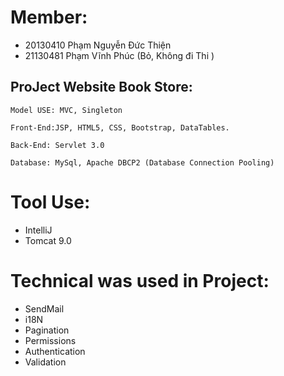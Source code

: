 # Member:

+ 20130410 Phạm Nguyễn Đức Thiện
+ 21130481 Phạm Vĩnh Phúc (Bỏ, Không đi Thi )

## ProJect Website Book Store:

    Model USE: MVC, Singleton

    Front-End:JSP, HTML5, CSS, Bootstrap, DataTables.

    Back-End: Servlet 3.0

    Database: MySql, Apache DBCP2 (Database Connection Pooling) 

# Tool Use:

+ IntelliJ
+ Tomcat 9.0

# Technical was used in Project:

+ SendMail
+ i18N
+ Pagination
+ Permissions
+ Authentication
+ Validation

     

